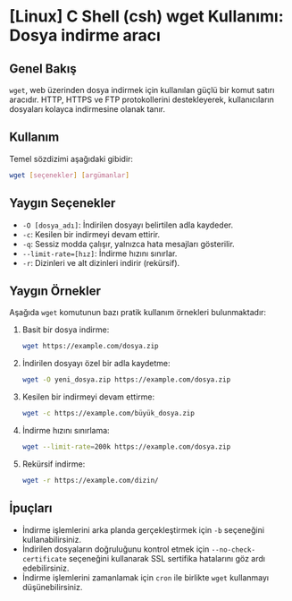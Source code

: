 # [Linux] C Shell (csh) wget Kullanımı: Dosya indirme aracı

## Genel Bakış
`wget`, web üzerinden dosya indirmek için kullanılan güçlü bir komut satırı aracıdır. HTTP, HTTPS ve FTP protokollerini destekleyerek, kullanıcıların dosyaları kolayca indirmesine olanak tanır.

## Kullanım
Temel sözdizimi aşağıdaki gibidir:
```bash
wget [seçenekler] [argümanlar]
```

## Yaygın Seçenekler
- `-O [dosya_adı]`: İndirilen dosyayı belirtilen adla kaydeder.
- `-c`: Kesilen bir indirmeyi devam ettirir.
- `-q`: Sessiz modda çalışır, yalnızca hata mesajları gösterilir.
- `--limit-rate=[hız]`: İndirme hızını sınırlar.
- `-r`: Dizinleri ve alt dizinleri indirir (rekürsif).

## Yaygın Örnekler
Aşağıda `wget` komutunun bazı pratik kullanım örnekleri bulunmaktadır:

1. Basit bir dosya indirme:
   ```bash
   wget https://example.com/dosya.zip
   ```

2. İndirilen dosyayı özel bir adla kaydetme:
   ```bash
   wget -O yeni_dosya.zip https://example.com/dosya.zip
   ```

3. Kesilen bir indirmeyi devam ettirme:
   ```bash
   wget -c https://example.com/büyük_dosya.zip
   ```

4. İndirme hızını sınırlama:
   ```bash
   wget --limit-rate=200k https://example.com/dosya.zip
   ```

5. Rekürsif indirme:
   ```bash
   wget -r https://example.com/dizin/
   ```

## İpuçları
- İndirme işlemlerini arka planda gerçekleştirmek için `-b` seçeneğini kullanabilirsiniz.
- İndirilen dosyaların doğruluğunu kontrol etmek için `--no-check-certificate` seçeneğini kullanarak SSL sertifika hatalarını göz ardı edebilirsiniz.
- İndirme işlemlerini zamanlamak için `cron` ile birlikte `wget` kullanmayı düşünebilirsiniz.